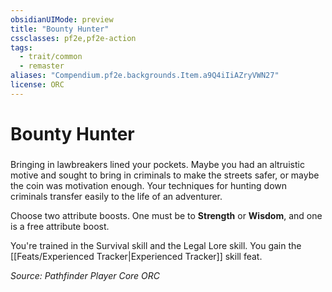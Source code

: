 ```yaml
---
obsidianUIMode: preview
title: "Bounty Hunter"
cssclasses: pf2e,pf2e-action
tags:
  - trait/common
  - remaster
aliases: "Compendium.pf2e.backgrounds.Item.a9Q4iIiAZryVWN27"
license: ORC
---
```

# Bounty Hunter

### 






Bringing in lawbreakers lined your pockets. Maybe you had an altruistic motive and sought to bring in criminals to make the streets safer, or maybe the coin was motivation enough. Your techniques for hunting down criminals transfer easily to the life of an adventurer.

Choose two attribute boosts. One must be to **Strength** or **Wisdom**, and one is a free attribute boost.

You're trained in the Survival skill and the Legal Lore skill. You gain the [[Feats/Experienced Tracker|Experienced Tracker]] skill feat.

*Source: Pathfinder Player Core*
*ORC*